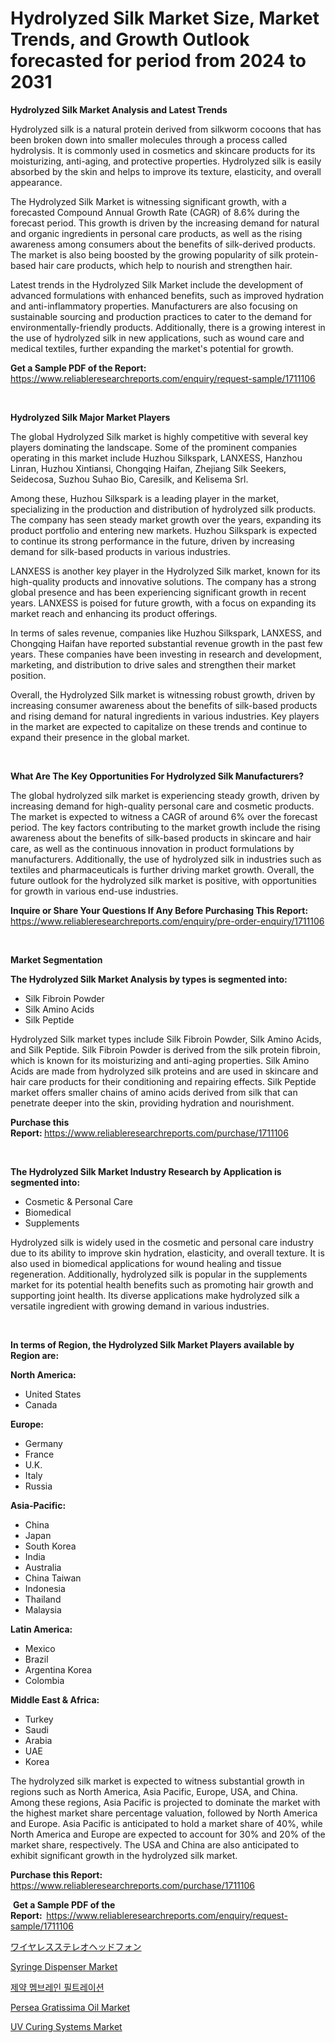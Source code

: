 <p><h1>Hydrolyzed Silk Market Size, Market Trends, and Growth Outlook forecasted for period from 2024 to 2031</h1></p><p><strong>Hydrolyzed Silk Market Analysis and Latest Trends</strong></p>
<p><p>Hydrolyzed silk is a natural protein derived from silkworm cocoons that has been broken down into smaller molecules through a process called hydrolysis. It is commonly used in cosmetics and skincare products for its moisturizing, anti-aging, and protective properties. Hydrolyzed silk is easily absorbed by the skin and helps to improve its texture, elasticity, and overall appearance.</p><p>The Hydrolyzed Silk Market is witnessing significant growth, with a forecasted Compound Annual Growth Rate (CAGR) of 8.6% during the forecast period. This growth is driven by the increasing demand for natural and organic ingredients in personal care products, as well as the rising awareness among consumers about the benefits of silk-derived products. The market is also being boosted by the growing popularity of silk protein-based hair care products, which help to nourish and strengthen hair.</p><p>Latest trends in the Hydrolyzed Silk Market include the development of advanced formulations with enhanced benefits, such as improved hydration and anti-inflammatory properties. Manufacturers are also focusing on sustainable sourcing and production practices to cater to the demand for environmentally-friendly products. Additionally, there is a growing interest in the use of hydrolyzed silk in new applications, such as wound care and medical textiles, further expanding the market's potential for growth.</p></p>
<p><strong>Get a Sample PDF of the Report:&nbsp;</strong> <a href="https://www.reliableresearchreports.com/enquiry/request-sample/1711106">https://www.reliableresearchreports.com/enquiry/request-sample/1711106</a></p>
<p>&nbsp;</p>
<p><strong>Hydrolyzed Silk Major Market Players</strong></p>
<p><p>The global Hydrolyzed Silk market is highly competitive with several key players dominating the landscape. Some of the prominent companies operating in this market include Huzhou Silkspark, LANXESS, Hanzhou Linran, Huzhou Xintiansi, Chongqing Haifan, Zhejiang Silk Seekers, Seidecosa, Suzhou Suhao Bio, Caresilk, and Kelisema Srl.</p><p>Among these, Huzhou Silkspark is a leading player in the market, specializing in the production and distribution of hydrolyzed silk products. The company has seen steady market growth over the years, expanding its product portfolio and entering new markets. Huzhou Silkspark is expected to continue its strong performance in the future, driven by increasing demand for silk-based products in various industries.</p><p>LANXESS is another key player in the Hydrolyzed Silk market, known for its high-quality products and innovative solutions. The company has a strong global presence and has been experiencing significant growth in recent years. LANXESS is poised for future growth, with a focus on expanding its market reach and enhancing its product offerings.</p><p>In terms of sales revenue, companies like Huzhou Silkspark, LANXESS, and Chongqing Haifan have reported substantial revenue growth in the past few years. These companies have been investing in research and development, marketing, and distribution to drive sales and strengthen their market position.</p><p>Overall, the Hydrolyzed Silk market is witnessing robust growth, driven by increasing consumer awareness about the benefits of silk-based products and rising demand for natural ingredients in various industries. Key players in the market are expected to capitalize on these trends and continue to expand their presence in the global market.</p></p>
<p>&nbsp;</p>
<p><strong>What Are The Key Opportunities For Hydrolyzed Silk Manufacturers?</strong></p>
<p><p>The global hydrolyzed silk market is experiencing steady growth, driven by increasing demand for high-quality personal care and cosmetic products. The market is expected to witness a CAGR of around 6% over the forecast period. The key factors contributing to the market growth include the rising awareness about the benefits of silk-based products in skincare and hair care, as well as the continuous innovation in product formulations by manufacturers. Additionally, the use of hydrolyzed silk in industries such as textiles and pharmaceuticals is further driving market growth. Overall, the future outlook for the hydrolyzed silk market is positive, with opportunities for growth in various end-use industries.</p></p>
<p><strong>Inquire or Share Your Questions If Any Before Purchasing This Report:</strong> <a href="https://www.reliableresearchreports.com/enquiry/pre-order-enquiry/1711106">https://www.reliableresearchreports.com/enquiry/pre-order-enquiry/1711106</a></p>
<p>&nbsp;</p>
<p><strong>Market Segmentation</strong></p>
<p><strong>The Hydrolyzed Silk Market Analysis by types is segmented into:</strong></p>
<p><ul><li>Silk Fibroin Powder</li><li>Silk Amino Acids</li><li>Silk Peptide</li></ul></p>
<p><p>Hydrolyzed Silk market types include Silk Fibroin Powder, Silk Amino Acids, and Silk Peptide. Silk Fibroin Powder is derived from the silk protein fibroin, which is known for its moisturizing and anti-aging properties. Silk Amino Acids are made from hydrolyzed silk proteins and are used in skincare and hair care products for their conditioning and repairing effects. Silk Peptide market offers smaller chains of amino acids derived from silk that can penetrate deeper into the skin, providing hydration and nourishment.</p></p>
<p><strong>Purchase this Report:&nbsp;</strong><a href="https://www.reliableresearchreports.com/purchase/1711106">https://www.reliableresearchreports.com/purchase/1711106</a></p>
<p>&nbsp;</p>
<p><strong>The Hydrolyzed Silk Market Industry Research by Application is segmented into:</strong></p>
<p><ul><li>Cosmetic & Personal Care</li><li>Biomedical</li><li>Supplements</li></ul></p>
<p><p>Hydrolyzed silk is widely used in the cosmetic and personal care industry due to its ability to improve skin hydration, elasticity, and overall texture. It is also used in biomedical applications for wound healing and tissue regeneration. Additionally, hydrolyzed silk is popular in the supplements market for its potential health benefits such as promoting hair growth and supporting joint health. Its diverse applications make hydrolyzed silk a versatile ingredient with growing demand in various industries.</p></p>
<p>&nbsp;</p>
<p><strong>In terms of Region, the Hydrolyzed Silk Market Players available by Region are:</strong></p>
<p>
    <p> <strong> North America: </strong>
        <ul>
            <li>United States</li>
            <li>Canada</li>
        </ul>
        </p> 
    <p> <strong> Europe: </strong>
        <ul>
            <li>Germany</li>
            <li>France</li>
            <li>U.K.</li>
            <li>Italy</li>
            <li>Russia</li>
        </ul>
        </p> 
    <p> <strong> Asia-Pacific: </strong>
        <ul>
            <li>China</li>
            <li>Japan</li>
            <li>South Korea</li>
            <li>India</li>
            <li>Australia</li>
            <li>China Taiwan</li>
            <li>Indonesia</li>
            <li>Thailand</li>
            <li>Malaysia</li>
        </ul>
        </p> 
    <p> <strong> Latin America: </strong>
        <ul>
            <li>Mexico</li>
            <li>Brazil</li>
            <li>Argentina Korea</li>
            <li>Colombia</li>
        </ul>
        </p> 
    <p> <strong> Middle East & Africa: </strong>
        <ul>
            <li>Turkey</li>
            <li>Saudi</li>
            <li>Arabia</li>
            <li>UAE</li>
            <li>Korea</li>
        </ul>
    </p>
    </p>
<p><p>The hydrolyzed silk market is expected to witness substantial growth in regions such as North America, Asia Pacific, Europe, USA, and China. Among these regions, Asia Pacific is projected to dominate the market with the highest market share percentage valuation, followed by North America and Europe. Asia Pacific is anticipated to hold a market share of 40%, while North America and Europe are expected to account for 30% and 20% of the market share, respectively. The USA and China are also anticipated to exhibit significant growth in the hydrolyzed silk market.</p></p>
<p><strong>Purchase this Report: </strong><a href="https://www.reliableresearchreports.com/purchase/1711106">https://www.reliableresearchreports.com/purchase/1711106</a></p>
<p>&nbsp;<strong>Get a Sample PDF of the Report:&nbsp;&nbsp;</strong><a href="https://www.reliableresearchreports.com/enquiry/request-sample/1711106">https://www.reliableresearchreports.com/enquiry/request-sample/1711106</a></p>
<p><strong></strong></p>
<p><p><a href="https://github.com/adcxff01450218/Market-Research-Report-List-1/blob/main/3362631191168.md">ワイヤレスステレオヘッドフォン</a></p><p><a href="https://view.publitas.com/reportprime-1/syringe-dispenser-market-size-reflecting-a-forecast-till-2030-market-by-type-by-application-and-by-geography/">Syringe Dispenser Market</a></p><p><a href="https://github.com/vsn7qpua81q/Market-Research-Report-List-1/blob/main/9603658191013.md">제약 멤브레인 필트레이션</a></p><p><a href="https://github.com/jhcraigie/Market-Research-Report-List-2/blob/main/persea-gratissima-oil-market.md">Persea Gratissima Oil Market</a></p><p><a href="https://view.publitas.com/reportprime-1/uv-curing-systems-market-size-evaluating-its-market-trends-growth-and-projections-2023-2030/">UV Curing Systems Market</a></p></p>